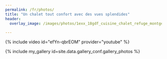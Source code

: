 ```yaml
---
permalink: /fr/photos/
title: "Un chalet tout confort avec des vues splendides"
header:
  overlay_image: /images/photos/1exx_18gdf_cuisine_chalet_refuge_montgesin_plagne.jpg
  
---
```


{% include video id="efYn-qbrEOM" provider="youtube" %}

{% include my_gallery id=site.data.gallery_conf.gallery_photos %}

